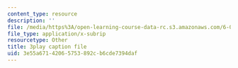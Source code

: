 ```yaml
---
content_type: resource
description: ''
file: /media/https%3A/open-learning-course-data-rc.s3.amazonaws.com/6-042j-mathematics-for-computer-science-spring-2015/3e55a67142065753892cb6cde7394daf_TXNXT3oBROw.srt
file_type: application/x-subrip
resourcetype: Other
title: 3play caption file
uid: 3e55a671-4206-5753-892c-b6cde7394daf
---
```

